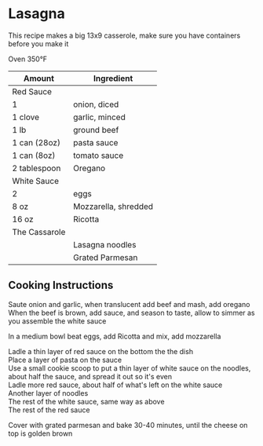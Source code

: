 # Lasagna  
  
This recipe makes a big 13x9 casserole, make sure you have containers  
before you make it  
  
Oven 350°F  
  
|Amount|Ingredient|  
|----|----|  
Red Sauce |  
1 | onion, diced  
1 clove | garlic, minced  
1 lb | ground beef  
1 can (28oz) | pasta sauce  
1 can (8oz) | tomato sauce  
2 tablespoon | Oregano  
White Sauce |  
2 | eggs  
8 oz | Mozzarella, shredded  
16 oz | Ricotta  
The Cassarole |  
|| Lasagna noodles  
|| Grated Parmesan  
  
## Cooking Instructions  
Saute onion and garlic, when translucent add beef and mash, add oregano  
When the beef is brown, add sauce, and season to taste, allow to simmer as you assemble the white sauce  
  
In a medium bowl beat eggs, add Ricotta and mix, add mozzarella  
  
Ladle a thin layer of red sauce on the bottom the the dish  
Place a layer of pasta on the sauce  
Use a small cookie scoop to put a thin layer of white sauce on the noodles, about half the sauce, and spread it out so it's even  
Ladle more red sauce, about half of what's left on the white sauce  
Another layer of noodles  
The rest of the white sauce, same way as above  
The rest of the red sauce  
  
Cover with grated parmesan and bake 30-40 minutes, until the cheese on top is golden brown  
  
  
  